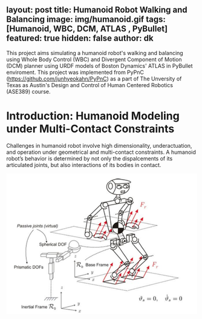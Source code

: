 layout: post
title: Humanoid Robot Walking and Balancing
image: img/humanoid.gif
tags: [Humanoid, WBC, DCM, ATLAS , PyBullet]
featured: true
hidden: false
author: dk
---
This project aims simulating a humanoid robot's walking and balancing using Whole Body Control (WBC) and Divergent Component of Motion (DCM) planner using URDF models of Boston Dynamics' ATLAS in PyBullet enviroment. This project was implemented from PyPnC (https://github.com/junhyeokahn/PyPnC) as a part of The Unversity of Texas as Austin's Design and Control of Human Centered Robotics (ASE389) course.


# Introduction: Humanoid Modeling under Multi-Contact Constraints
Challenges in humanoid robot involve high dimensionality, underactuation, and operation under geometrical and multi-contact constraints. A humanoid robot’s behavior is determined by not only the dispalcements of its articulated joints, but also interactions of its bodies in contact.

<div class="post-flex-display">
    <img src="/img/humanoid/kinematic_model.png" alt="model">
</div>